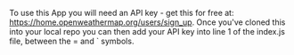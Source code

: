 To use this App you will need an API key - get this for free at: https://home.openweathermap.org/users/sign_up. 
Once you've cloned this into your local repo you can then add your API key into line 1 of the index.js file, between the = and ` symbols. 